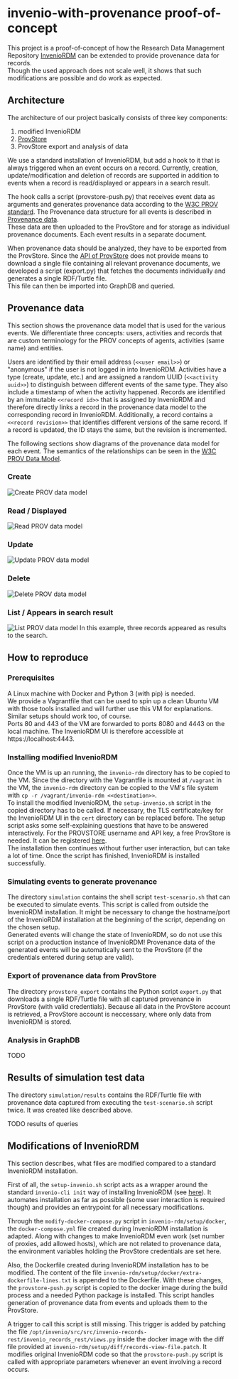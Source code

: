 # invenio-with-provenance proof-of-concept

This project is a proof-of-concept of how the Research Data Management Repository [InvenioRDM](https://inveniordm.docs.cern.ch/) can be extended to provide provenance data for records.  
Though the used approach does not scale well, it shows that such modifications are possible and do work as expected.

## Architecture

The architecture of our project basically consists of three key components:
1. modified InvenioRDM
1. [ProvStore](https://openprovenance.org/store/)
1. ProvStore export and analysis of data

We use a standard installation of InvenioRDM, but add a hook to it that is always triggered when an event occurs on a record. Currently, creation, update/modification and deletion of records are supported in addition to events when a record is read/displayed or appears in a search result.

The hook calls a script (provstore-push.py) that receives event data as arguments and generates provenance data according to the [W3C PROV standard](https://www.w3.org/TR/prov-overview/). The Provenance data structure for all events is described in [Provenance data](##-provenance-data).  
These data are then uploaded to the ProvStore and for storage as individual provenance documents. Each event results in a separate document.

When provenance data should be analyzed, they have to be exported from the ProvStore. Since the [API of ProvStore](https://openprovenance.org/store/help/api/#documents-list) does not provide means to download a single file containing all relevant provenance documents, we developed a script (export.py) that fetches the documents individually and generates a single RDF/Turtle file.  
This file can then be imported into GraphDB and queried.


## Provenance data

This section shows the provenance data model that is used for the various events. We differentiate three concepts: users, activities and records that are custom terminology for the PROV concepts of agents, activities (same name) and entities.

Users are identified by their email address (`<<user email>>`) or "anonymous" if the user is not logged in into InvenioRDM.
Activities have a type (create, update, etc.) and are assigned a random UUID (`<<activity uuid>>`) to distinguish between different events of the same type. They also include a timestamp of when the activity happened.
Records are identified by an immutable `<<record id>>` that is assigned by InvenioRDM and therefore directly links a record in the provenance data model to the corresponding record in InvenioRDM. Additionally, a record contains a `<<record revision>>` that identifies different versions of the same record. If a record is updated, the ID stays the same, but the revision is incremented.

The following sections show diagrams of the provenance data model for each event. The semantics of the relationships can be seen in the [W3C PROV Data Model](https://www.w3.org/TR/2013/REC-prov-dm-20130430/).

### Create

![Create PROV data model](file://documentation/create.png)

### Read / Displayed

![Read PROV data model](file://documentation/read.png)

### Update

![Update PROV data model](file://documentation/update.png)

### Delete

![Delete PROV data model](file://documentation/delete.png)

### List / Appears in search result

![List PROV data model](file://documentation/list.png)
In this example, three records appeared as results to the search.


## How to reproduce

### Prerequisites

A Linux machine with Docker and Python 3 (with pip) is needed.  
We provide a Vagrantfile that can be used to spin up a clean Ubuntu VM with those tools installed and will further use this VM for explanations. Similar setups should work too, of course.  
Ports 80 and 443 of the VM are forwarded to ports 8080 and 4443 on the local machine. The InvenioRDM UI is therefore accessible at https://localhost:4443.

### Installing modified InvenioRDM

Once the VM is up an running, the `invenio-rdm` directory has to be copied to the VM. Since the directory with the Vagrantfile is mounted at `/vagrant` in the VM, the `invenio-rdm` directory can be copied to the VM's file system with `cp -r /vagrant/invenio-rdm <<destination>>`.  
To install the modified InvenioRDM, the `setup-invenio.sh` script in the copied directory has to be called. If necessary, the TLS certificate/key for the InvenioRDM UI in the `cert` directory can be replaced before. The setup script asks some self-explaining questions that have to be answered interactively. For the PROVSTORE username and API key, a free ProvStore is needed. It can be registered [here](https://openprovenance.org/store/account/signup/).  
The installation then continues without further user interaction, but can take a lot of time. Once the script has finished, InvenioRDM is installed successfully.

### Simulating events to generate provenance

The directory `simulation` contains the shell script `test-scenario.sh` that can be executed to simulate events. This script is called from outside the InvenioRDM installation. It might be necessary to change the hostname/port of the InvenioRDM installation at the beginning of the script, depending on the chosen setup.  
Generated events will change the state of InvenioRDM, so do not use this script on a production instance of InvenioRDM! Provenance data of the generated events will be automatically sent to the ProvStore (if the credentials entered during setup are valid).

### Export of provenance data from ProvStore

The directory `provstore_export` contains the Python script `export.py` that downloads a single RDF/Turtle file with all captured provenance in ProvStore (with valid credentials). Because all data in the ProvStore account is retrieved, a ProvStore account is neccessary, where only data from InvenioRDM is stored.

### Analysis in GraphDB

TODO


## Results of simulation test data

The directory `simulation/results` contains the RDF/Turtle file with provenance data captured from executing the `test-scenario.sh` script twice. It was created like described above.

TODO results of queries


## Modifications of InvenioRDM

This section describes, what files are modified compared to a standard InvenioRDM installation.

First of all, the `setup-invenio.sh` script acts as a wrapper around the standard `invenio-cli init` way of installing InvenioRDM (see [here](https://inveniordm.docs.cern.ch/install/)). It automates installation as far as possible (some user interaction is required though) and provides an entrypoint for all necessary modifications.

Through the `modify-docker-compose.py` script in `invenio-rdm/setup/docker`, the `docker-compose.yml` file created during InvenioRDM installation is adapted. Along with changes to make InvenioRDM even work (set number of proxies, add allowed hosts), which are not related to provenance data, the environment variables holding the ProvStore credentials are set here.

Also, the Dockerfile created during InvenioRDM installation has to be modified. The content of the file `invenio-rdm/setup/docker/extra-dockerfile-lines.txt` is appended to the Dockerfile. With these changes, the `provstore-push.py` script is copied to the docker image during the build process and a needed Python package is installed. This script handles generation of provenance data from events and uploads them to the ProvStore.

A trigger to call this script is still missing. This trigger is added by patching the file `/opt/invenio/src/src/invenio-records-rest/invenio_records_rest/views.py` inside the docker image with the diff file provided at `invenio-rdm/setup/diff/records-view-file.patch`. It modifies original InvenioRDM code so that the `provstore-push.py` script is called with appropriate parameters whenever an event involving a record occurs.
 


